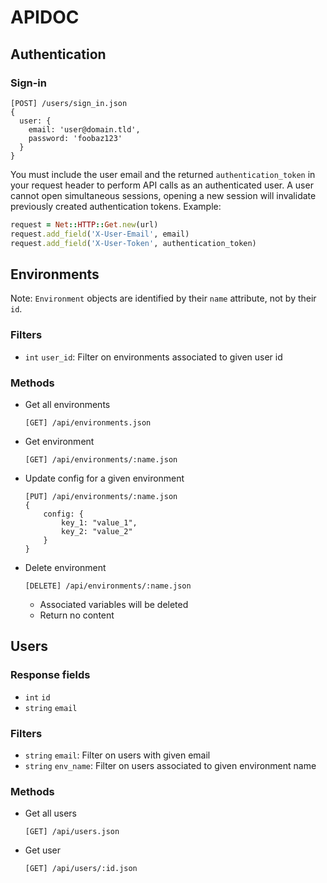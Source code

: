 # APIDOC

## Authentication

### Sign-in

```
[POST] /users/sign_in.json
{
  user: {
    email: 'user@domain.tld',
    password: 'foobaz123'
  }
}
```

You must include the user email and the returned `authentication_token` in your
request header to perform API calls as an authenticated user. A user cannot open
simultaneous sessions, opening a new session will invalidate previously created
authentication tokens. Example:

```ruby
request = Net::HTTP::Get.new(url)
request.add_field('X-User-Email', email)
request.add_field('X-User-Token', authentication_token)
```

## Environments

Note: `Environment` objects are identified by their `name` attribute, not by
their `id`.

### Filters

- `int` `user_id`: Filter on environments associated to given user id

### Methods

- Get all environments

    `[GET] /api/environments.json`

- Get environment

    `[GET] /api/environments/:name.json`

- Update config for a given environment

    ```
    [PUT] /api/environments/:name.json
    {
        config: {
            key_1: "value_1",
            key_2: "value_2"
        }
    }
    ```

- Delete environment

    `[DELETE] /api/environments/:name.json`

    - Associated variables will be deleted
    - Return no content

Users
-----

### Response fields

- `int` `id`
- `string` `email`

### Filters

- `string` `email`: Filter on users with given email
- `string` `env_name`: Filter on users associated to given environment name

### Methods

- Get all users

    `[GET] /api/users.json`

- Get user

    `[GET] /api/users/:id.json`

